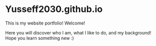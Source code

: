 # Yusseff2030.github.io

This is my website portfolio!
Welcome!

Here you will discover who I am, what I like to do, and my background! Hope you learn something new :)